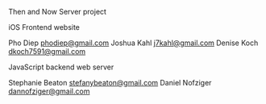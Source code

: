 Then and Now Server    project

iOS  Frontend website

Pho Diep          phodiep@gmail.com
Joshua Kahl       j7kahl@gmail.com
Denise Koch       dkoch7591@gmail.com



JavaScript backend web server

Stephanie Beaton  stefanybeaton@gmail.com
Daniel Nofziger   dannofziger@gmail.com
